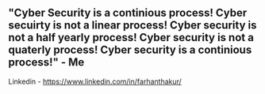 ## "Cyber Security is a continious process! Cyber secuirty is not a linear process! Cyber security is not a half yearly process! Cyber security is not a quaterly process! Cyber security is a continious process!" - Me

Linkedin - https://www.linkedin.com/in/farhanthakur/
